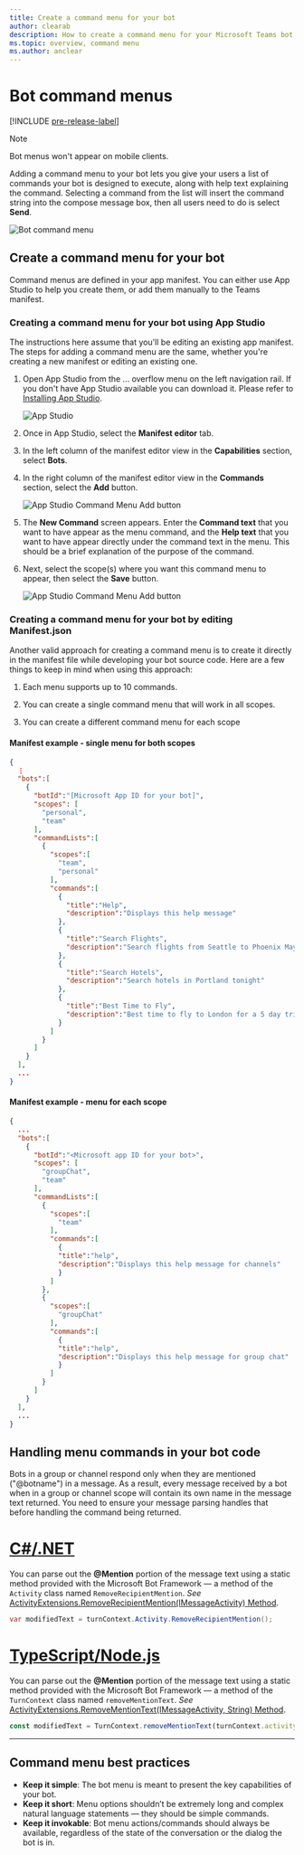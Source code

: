 ```yaml
---
title: Create a command menu for your bot
author: clearab
description: How to create a command menu for your Microsoft Teams bot
ms.topic: overview, command menu
ms.author: anclear
---
```

# Bot command menus

[!INCLUDE [pre-release-label](~/includes/v4-to-v3-pointer-bots.md)]

> [!Note]
> Bot menus won't appear on mobile clients.

Adding a command menu to your bot lets you give your users a list of commands your bot is designed to execute, along with help text explaining the command. Selecting a command from the list will insert the command string into the compose message box, then all users need to do is select **Send**.

![Bot command menu](./conversations/media/bot-menu-sample.png)

## Create a command menu for your bot

Command menus are defined in your app manifest. You can either use App Studio to help you create them, or add them manually to the Teams manifest.

### Creating a command menu for your bot using App Studio

The instructions here assume that you'll be editing an existing app manifest. The steps for adding a command menu are the same, whether you're creating a new manifest or editing an existing one.

1. Open App Studio from the ... overflow menu on the left navigation rail. If you don't have App Studio available you can download it. Please refer to [Installing App Studio](https://aka.ms/teams-app-studio#installing-app-studio).

    ![App Studio](./conversations/media/AppStudio.png)

2. Once in App Studio, select the **Manifest editor** tab.

3. In the left column of the manifest editor view in the **Capabilities** section, select **Bots**.

4. In the right column of the manifest editor view in the **Commands** section, select the **Add** button.

    ![App Studio Command Menu Add button](./conversations/media/AppStudio-CommandMenu-Add.png)

5. The **New Command** screen appears. Enter the **Command text** that you want to have appear as the menu command, and the **Help text** that you want to have appear directly under the command text in the menu. This should be a brief explanation of the purpose of the command.

6. Next, select the scope(s) where you want this command menu to appear, then select the **Save** button.

    ![App Studio Command Menu Add button](./conversations/media/AppStudio-NewCommandMenu.png)

### Creating a command menu for your bot by editing **Manifest.json**

Another valid approach for creating a command menu is to create it directly in the manifest file while developing your bot source code. Here are a few things to keep in mind when using this approach:

1. Each menu supports up to 10 commands.

2. You can create a single command menu that will work in all scopes.

3. You can create a different command menu for each scope

#### Manifest example - single menu for both scopes

```json
{
  ⋮
  "bots":[
    {
      "botId":"[Microsoft App ID for your bot]",
      "scopes": [
        "personal",
        "team"
      ],
      "commandLists":[
        {
          "scopes":[
            "team",
            "personal"
          ],
          "commands":[
            {
              "title":"Help",
              "description":"Displays this help message"
            },
            {
              "title":"Search Flights",
              "description":"Search flights from Seattle to Phoenix May 2-5 departing after 3pm"
            },
            {
              "title":"Search Hotels",
              "description":"Search hotels in Portland tonight"
            },
            {
              "title":"Best Time to Fly",
              "description":"Best time to fly to London for a 5 day trip this summer"
            }
          ]
        }
      ]
    }
  ],
  ...
}
```

#### Manifest example - menu for each scope

```json
{
  ...
  "bots":[
    {
      "botId":"<Microsoft app ID for your bot>",
      "scopes": [
        "groupChat",
        "team"
      ],
      "commandLists":[
        {
          "scopes":[
            "team"
          ],
          "commands":[
            {
            "title":"help",
            "description":"Displays this help message for channels"
            }
          ]
        },
        {
          "scopes":[
            "groupChat"
          ],
          "commands":[
            {
            "title":"help",
            "description":"Displays this help message for group chat"
            }
          ]
        }
      ]
    }
  ],
  ...
}
```

## Handling menu commands in your bot code

Bots in a group or channel respond only when they are mentioned ("@botname") in a message. As a result, every message received by a bot when in a group or channel scope will contain its own name in the message text returned. You need to ensure your message parsing handles that before handling the command being returned.

# [C#/.NET](#tab/dotnet)

You can parse out the **@Mention** portion of the message text using a static method provided with the Microsoft Bot Framework — a method of the `Activity` class named `RemoveRecipientMention`. *See* [ActivityExtensions.RemoveRecipientMention(IMessageActivity) Method](/dotnet/api/microsoft.bot.schema.activityextensions.removerecipientmention?view=botbuilder-dotnet-stable).

```csharp
var modifiedText = turnContext.Activity.RemoveRecipientMention();
```

# [TypeScript/Node.js](#tab/typescript)

You can parse out the **@Mention** portion of the message text using a static method provided with the Microsoft Bot Framework — a method of the `TurnContext` class named `removeMentionText`. *See* [ActivityExtensions.RemoveMentionText(IMessageActivity, String) Method](/dotnet/api/microsoft.bot.schema.activityextensions.removementiontext?view=botbuilder-dotnet-stable).

```typescript
const modifiedText = TurnContext.removeMentionText(turnContext.activity, turnContext.activity.recipient.id);
```

* * *

## Command menu best practices

* **Keep it simple**: The bot menu is meant to present the key capabilities of your bot.
* **Keep it short**: Menu options shouldn’t be extremely long and complex natural language statements — they should be simple commands.
* **Keep it invokable**: Bot menu actions/commands should always be available, regardless of the state of the conversation or the dialog the bot is in.
